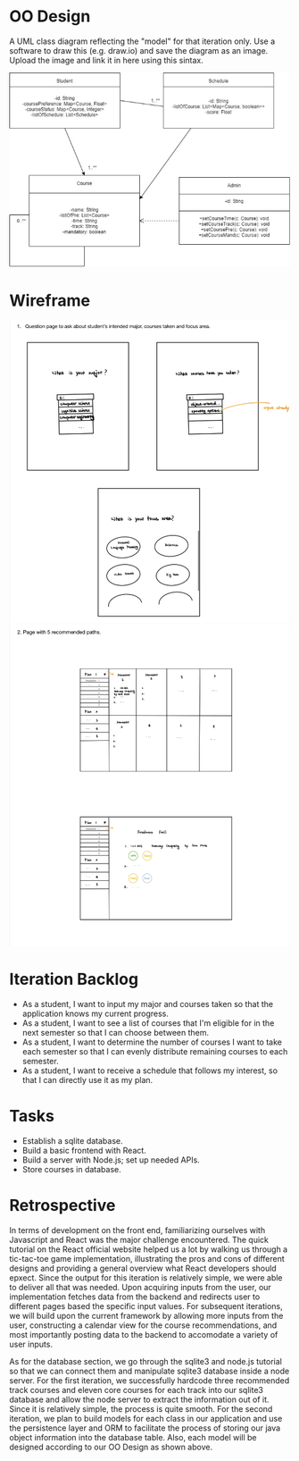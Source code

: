# OO Design

A UML class diagram reflecting the "model" for that iteration only.
Use a software to draw this (e.g. draw.io) and save the diagram as an image.
Upload the image and link it in here using this sintax.


![](assets/oose.jpg)

# Wireframe

![](assets/Wireframe1.jpg)
![](assets/Wireframe2.jpg)

# Iteration Backlog

- As a student, I want to input my major and courses taken so that the application knows my current progress.
- As a student, I want to see a list of courses that I'm eligible for in the next semester so that I can choose between them.
- As a student, I want to determine the number of courses I want to take each semester so that I can evenly distribute remaining courses to each semester.
- As a student, I want to receive a schedule that follows my interest, so that I can directly use it as my plan.

# Tasks

- Establish a sqlite database.
- Build a basic frontend with React.
- Build a server with Node.js; set up needed APIs.
- Store courses in database.

# Retrospective

In terms of development on the front end, familiarizing ourselves with Javascript and React was the major challenge encountered. The quick tutorial on the 
React official website helped us a lot by walking us through a tic-tac-toe game implementation, illustrating the pros and cons of different designs and 
providing a general overview what React developers should epxect. Since the output for this iteration is relatively simple, we were able to deliver all that was needed. Upon acquiring inputs from the user, our implementation fetches data from the backend and redirects user to different pages based the specific 
input values. For subsequent iterations, we will build upon the current framework by allowing more inputs from the user, constructing a calendar view 
for the course recommendations, and most importantly posting data to the backend to accomodate a variety of user inputs. 

As for the database section, we go through the sqlite3 and node.js tutorial so that we can connect them and manipulate sqlite3 database inside a node server. For the first iteration, we successfully hardcode three recommended track courses and eleven core courses for each track into our sqlite3 database and allow the node server to extract the information out of it. Since it is relatively simple, the process is quite smooth. For the second iteration, we plan to build models for each class in our application and use the persistence layer and ORM to facilitate the process of storing our java object information into the database table. Also, each model will be designed according to our OO Design as shown above.
